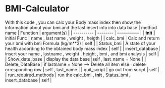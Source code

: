 # BMI-Calculator
With this code , you can calc your Body mass index then show the information about  your bmi and the last insert info into data base
| method name | Function | argument(s) |
| ----------  | -------- | ----------- | 
| __init__    | initial Func | name , last name ,  weight , heigth |
| calc_bmi | Calc and return your bmi with bmi Formula (kg/m**2) | self |
| Status_bmi | A state of your health according to the obtained body mass index | self | 
| insert_database | insert your name , lastname , weight , height , bmi , and bmi analysis | self |
| Show_date_base | display the data base  |self , last_name = None |
| Delete_DataBase | if lastname = None --> Delete all item else : delete orresponding row | self , last_name |
| quit_script | go out from script | self |
| run_required_methods | run the calc_bmi , __init__ , Status_bmi , insert_database | self | 
